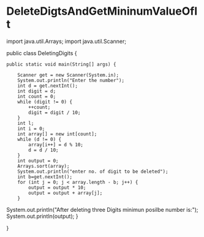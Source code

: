 # DeleteDigtsAndGetMininumValueOfIt

import java.util.Arrays;
import java.util.Scanner;

public class DeletingDigits {

	public static void main(String[] args) {

		Scanner get = new Scanner(System.in);
		System.out.println("Enter the number");
		int d = get.nextInt();
		int digit = d;
		int count = 0;
		while (digit != 0) {
			++count;
			digit = digit / 10;
		}
		int l;
		int i = 0;
		int array[] = new int[count];
		while (d != 0) {
			array[i++] = d % 10;
			d = d / 10;
		}
		int output = 0;
		Arrays.sort(array);
		System.out.println("enter no. of digit to be deleted");
		int b=get.nextInt();
		for (int j = 0; j < array.length - b; j++) {
			output = output * 10;
			output = output + array[j];
		}
System.out.println("After deleting three Digits minimun posilbe number is:");
		System.out.println(output);
	}

}
